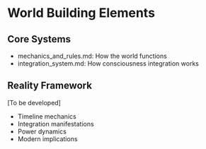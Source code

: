 # World Building Elements

## Core Systems
- mechanics_and_rules.md: How the world functions
- integration_system.md: How consciousness integration works

## Reality Framework
[To be developed]
- Timeline mechanics
- Integration manifestations
- Power dynamics
- Modern implications